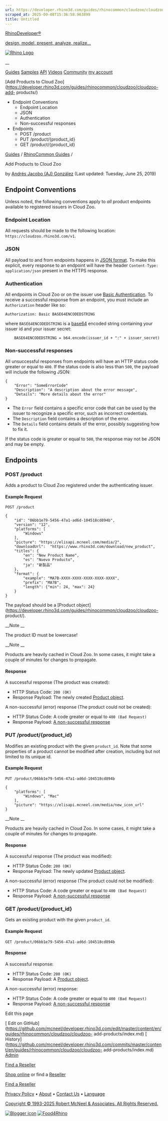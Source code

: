 ```yaml
---
url: https://developer.rhino3d.com/guides/rhinocommon/cloudzoo/cloudzoo-add-products/
scraped_at: 2025-09-08T15:36:58.963899
title: Untitled
---
```


[RhinoDeveloper®](/)

[design, model, present, analyze, realize...](/)

[![Rhino Logo](https://developer.rhino3d.com/images/rhinodevlogo.png)](/)

__

[Guides](https://developer.rhino3d.com/guides)
[Samples](https://developer.rhino3d.com/samples)
[API](https://developer.rhino3d.com/api)
[Videos](https://developer.rhino3d.com/videos)
[Community](https://discourse.mcneel.com/c/rhino-developer) [my account
](https://www.rhino3d.com/my-account/ "Manage your account, licenses, and
teams")

[Add Products to Cloud
Zoo](https://developer.rhino3d.com/guides/rhinocommon/cloudzoo/cloudzoo-add-
products/)

  * Endpoint Conventions
    * Endpoint Location
    * JSON
    * Authentication
    * Non-successful responses
  * Endpoints
    * POST /product
    * PUT /product/{product_id}
    * GET /product/{product_id}

[Guides](https://developer.rhino3d.com/en/guides/) / [RhinoCommon
Guides](https://developer.rhino3d.com/en/guides/rhinocommon/) /

Add Products to Cloud Zoo

by [Andrés Jacobo (AJ) González](https://discourse.mcneel.com/u/aj1/) (Last
updated: Tuesday, June 25, 2019)

## Endpoint Conventions

Unless noted, the following conventions apply to _all_ product endpoints
available to registered issuers in Cloud Zoo.

### Endpoint Location

All requests should be made to the following location:
`https://cloudzoo.rhino3d.com/v1`.

### JSON

All payload to and from endpoints happens in [JSON
format](https://www.json.org). To make this explicit, every response to an
endpoint will have the header `Content-Type: application/json` present in the
HTTPS response.

### Authentication

All endpoints in Cloud Zoo or on the issuer use [Basic
Authentication](https://en.wikipedia.org/wiki/Basic_access_authentication). To
receive a successful response from an endpoint, you must include an
`Authorization` header like so:

    
    
    Authorization: Basic BASE64ENCODEDSTRING
    

where `BASE64ENCODEDSTRING` is a
[base64](https://en.wikipedia.org/wiki/Base64) encoded string containing your
issuer id and your issuer secret:

    
    
    	BASE64ENCODEDSTRING = b64.encode(issuer_id + ":" + issuer_secret)
    

### Non-successful responses

All unsuccessful responses from endpoints will have an HTTP status code
greater or equal to `400`. If the status code is also less than `500`, the
payload will include the following JSON:

    
    
    {
        "Error": "SomeErrorCode"
    	"Description": "A description about the error message",
    	"Details": "More details about the error"
    }
    

  * The `Error` field contains a specific error code that can be used by the issuer to recognize a specific error, such as incorrect credentials.
  * The `Description` field contains a description of the error.
  * The `Details` field contains details of the error, possibly suggesting how to fix it.

If the status code is greater or equal to `500`, the response may not be JSON
and may be empty.

## Endpoints

### POST /product

Adds a product to Cloud Zoo registered under the authenticating issuer.

#### Example Request

    
    
    POST /product
    
    {
        "id": "06bb1e79-5456-47a1-ad6d-104518cd894b",
        "version": "12",
        "platforms": [
            "Windows"
        ],
        "picture": "https://elisapi.mcneel.com/media/2",
        "downloadUrl": 	"https://www.rhino3d.com/download/new_product",
        "titles": {
            "en": "New Product Name",
            "es": "Nuevo Producto",
            "ja": "新製品"
        },
        "format": {
    		"example": "MA7B-XXXX-XXXX-XXXX-XXXX-XXXX",
    		"prefix": "MA7B",
    		"length": {"min": 24, "max": 24}
    	}
    }
    

The payload should be a [Product
object](https://developer.rhino3d.com/guides/rhinocommon/cloudzoo/cloudzoo-
product/).

__Note __

The product ID must be lowercase!

__Note __

Products are heavily cached in Cloud Zoo. In some cases, it might take a
couple of minutes for changes to propagate.

#### Response

A successful response (The product was created):

  * HTTP Status Code: `200 (OK)`
  * Response Payload: The newly created [Product object](https://developer.rhino3d.com/guides/rhinocommon/cloudzoo/cloudzoo-product/).

A non-successful (error) response (The product could not be created):

  * HTTP Status Code: A code greater or equal to `400 (Bad Request)`
  * Response Payload: [A non-successful response](https://developer.rhino3d.com/guides/rhinocommon/cloudzoo/cloudzoo-add-products/#non-successful-responses)

### PUT /product/{product_id}

Modifies an existing product with the given `product_id`. Note that some
properties of a product cannot be modified after creation, including but not
limited to its unique id.

#### Example Request

    
    
    PUT /product/06bb1e79-5456-47a1-ad6d-104518cd894b
    
    {
        "platforms": [
            "Windows", "Mac"
        ],
        "picture": "https://elisapi.mcneel.com/media/new_icon_url"
    }
    

__Note __

Products are heavily cached in Cloud Zoo. In some cases, it might take a
couple of minutes for changes to propagate.

#### Response

A successful response (The product was modified):

  * HTTP Status Code: `200 (OK)`
  * Response Payload: The newly updated [Product object](https://developer.rhino3d.com/guides/rhinocommon/cloudzoo/cloudzoo-product/).

A non-successful (error) response (The product could not be modified):

  * HTTP Status Code: A code greater or equal to `400 (Bad Request)`
  * Response Payload: [A non-successful response](https://developer.rhino3d.com/guides/rhinocommon/cloudzoo/cloudzoo-add-products/#non-successful-responses)

### GET /product/{product_id}

Gets an existing product with the given `product_id`.

#### Example Request

    
    
    GET /product/06bb1e79-5456-47a1-ad6d-104518cd894b
    

#### Response

A successful response:

  * HTTP Status Code: `200 (OK)`
  * Response Payload: A [Product object](https://developer.rhino3d.com/guides/rhinocommon/cloudzoo/cloudzoo-product/).

A non-successful (error) response:

  * HTTP Status Code: A code greater or equal to `400 (Bad Request)`
  * Response Payload: [A non-successful response](https://developer.rhino3d.com/guides/rhinocommon/cloudzoo/cloudzoo-add-products/#non-successful-responses)

Edit this page

[ Edit on
GitHub](https://github.com/mcneel/developer.rhino3d.com/edit/master/content/en/guides/rhinocommon/cloudzoo/cloudzoo-
add-products/index.md) [
History](https://github.com/mcneel/developer.rhino3d.com/commits/master/content/en/guides/rhinocommon/cloudzoo/cloudzoo-
add-products/index.md) [ Admin](https://developer.rhino3d.com/admin)

[Find a Reseller](https://www.rhino3d.com/sales)

[Shop online](https://www.rhino3d.com/store) or find a
[Reseller](https://www.rhino3d.com/sales)

[Find a Reseller](https://www.rhino3d.com/sales)

[Privacy Policy](https://www.rhino3d.com/privacy) •
[About](https://www.rhino3d.com/mcneel/about) • [Contact
Us](https://www.rhino3d.com/mcneel/contact) • [
Language](https://www.rhino3d.com/language "Change to a different region or
language")

[Copyright © 1993-2025 Robert McNeel & Associates. All Rights
Reserved.](https://www.rhino3d.com/mcneel/about)

[](https://www.facebook.com/McNeelRhinoceros/)
[](https://twitter.com/bobmcneel) [](https://www.linkedin.com/groups/75313/)
[](https://www.youtube.com/user/RhinoGuide/videos) [](https://vimeo.com/rhino)
[![Blogger
icon](https://developer.rhino3d.com/images/blogger.svg)](http://blog.rhino3d.com/)
[![Food4Rhino](https://developer.rhino3d.com/images/f4r_icon_01.svg)](https://www.food4rhino.com)

